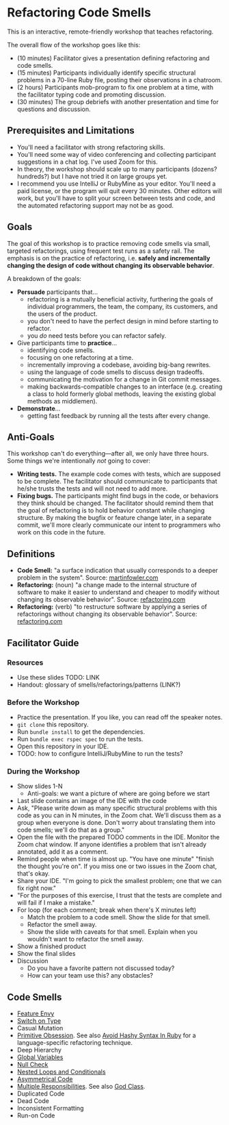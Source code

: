 # Refactoring Code Smells

This is an interactive, remote-friendly workshop that
teaches refactoring.

The overall flow of the workshop goes like this:

- (10 minutes) Facilitator gives a presentation defining
  refactoring and code smells.
- (15 minutes) Participants individually identify specific
  structural problems in a 70-line Ruby file, posting their
  observations in a chatroom.
- (2 hours) Participants mob-program to fix one problem at a
  time, with the facilitator typing code and promoting
  discussion.
- (30 minutes) The group debriefs with another presentation
  and time for questions and discussion.

## Prerequisites and Limitations

- You'll need a facilitator with strong refactoring skills.
- You'll need some way of video conferencing and collecting
  participant suggestions in a chat log. I've used Zoom for
  this.
- In theory, the workshop should scale up to many
  participants (dozens? hundreds?) but I have not tried it
  on large groups yet.
- I recommend you use IntelliJ or RubyMine as your editor.
  You'll need a paid license, or the program will quit every
  30 minutes. Other editors will work, but you'll have to
  split your screen between tests and code, and the
  automated refactoring support may not be as good.

## Goals

The goal of this workshop is to practice removing code
smells via small, targeted refactorings, using frequent test
runs as a safety rail. The emphasis is on the practice of
refactoring, i.e. **safely and incrementally changing the
design of code without changing its observable behavior**.

A breakdown of the goals:

- **Persuade** participants that...
  - refactoring is a mutually beneficial activity,
    furthering the goals of individual programmers, the
    team, the company, its customers, and the users of the
    product.
  - you don't need to have the perfect design in mind
    before starting to refactor.
  - you *do* need tests before you can refactor safely.
- Give participants time to **practice**...
  - identifying code smells.
  - focusing on one refactoring at a time.
  - incrementally improving a codebase, avoiding big-bang
    rewrites.
  - using the language of code smells to discuss design
    tradeoffs.
  - communicating the motivation for a change in Git commit
    messages.
  - making backwards-compatible changes to an interface
    (e.g. creating a class to hold formerly global methods,
    leaving the existing global methods as middlemen).
- **Demonstrate**...
  - getting fast feedback by running all the tests after
    every change.

## Anti-Goals

This workshop can't do everything—after all, we only have
three hours. Some things we're intentionally *not* going to
cover:

- **Writing tests.** The example code comes with tests,
  which are supposed to be complete. The facilitator should
  communicate to participants that he/she trusts the tests
  and will not need to add more.
- **Fixing bugs.** The participants might find bugs in the
  code, or behaviors they think should be changed. The
  facilitator should remind them that the goal of
  refactoring is to hold behavior constant while changing
  structure. By making the bugfix or feature change later,
  in a separate commit, we'll more clearly communicate our
  intent to programmers who work on this code in the future.

## Definitions

- **Code Smell:** "a surface indication that usually
  corresponds to a deeper problem in the system". Source:
  [martinfowler.com](https://www.martinfowler.com/bliki/CodeSmell.html)
- **Refactoring:** (noun) "a change made to the internal
  structure of software to make it easier to understand and
  cheaper to modify without changing its observable
  behavior". Source:
  [refactoring.com](https://refactoring.com/)
- **Refactoring:** (verb) "to restructure software by
  applying a series of refactorings without changing its
  observable behavior". Source:
  [refactoring.com](https://refactoring.com/)

## Facilitator Guide

### Resources

- Use these slides TODO: LINK
- Handout: glossary of smells/refactorings/patterns (LINK?)

### Before the Workshop

- Practice the presentation. If you like, you can read off
  the speaker notes.
- `git clone` this repository.
- Run `bundle install` to get the dependencies.
- Run `bundle exec rspec spec` to run the tests.
- Open this repository in your IDE.
- TODO: how to configure IntelliJ/RubyMine to run the tests?

### During the Workshop

- Show slides 1-N
   - Anti-goals: we want a picture of where are going before we start
- Last slide contains an image of the IDE with the code
- Ask, "Please write down as many specific structural problems with this code as you can in N minutes, in the Zoom chat. We'll discuss them as a group when everyone is done. Don't worry about translating them into code smells; we'll do that as a group."
- Open the file with the prepared TODO comments in the IDE. Monitor the Zoom chat window. If anyone identifies a problem that isn't already annotated, add it as a comment.
- Remind people when time is almost up. "You have one minute" "finish the thought you're on". If you miss one or two issues in the Zoom chat, that's okay.
- Share your IDE. "I'm going to pick the smallest problem; one that we can fix right now."
- "For the purposes of this exercise, I trust that the tests are complete and will fail if I make a mistake."
- For loop (for each comment; break when there's X minutes left)
   - Match the problem to a code smell. Show the slide for that smell.
   - Refactor the smell away.
   - Show the slide with caveats for that smell. Explain when you wouldn't want to refactor the smell away.
- Show a finished product
- Show the final slides
- Discussion
   - Do you have a favorite pattern not discussed today?
   - How can your team use this? any obstacles?

## Code Smells

- [Feature Envy](http://wiki.c2.com/?FeatureEnvySmell)
- [Switch on Type](http://wiki.c2.com/?SwitchStatementsSmell)
- Casual Mutation
- [Primitive Obsession](http://wiki.c2.com/?PrimitiveObsession). See also [Avoid Hashy Syntax In Ruby](http://wiki.c2.com/?AvoidHashySyntaxInRuby) for a language-specific refactoring technique.
- Deep Hierarchy
- [Global Variables](http://wiki.c2.com/?GlobalVariablesAreBad)
- [Null Check](http://wiki.c2.com/?NullConsideredHarmful)
- [Nested Loops and Conditionals](http://wiki.c2.com/?ArrowAntiPattern)
- [Asymmetrical Code](http://wiki.c2.com/?AsymmetricalCode)
- [Multiple Responsibilities](http://wiki.c2.com/?OneResponsibilityRule). See also [God Class](http://wiki.c2.com/?GodClass).
- Duplicated Code
- Dead Code
- Inconsistent Formatting
- Run-on Code
